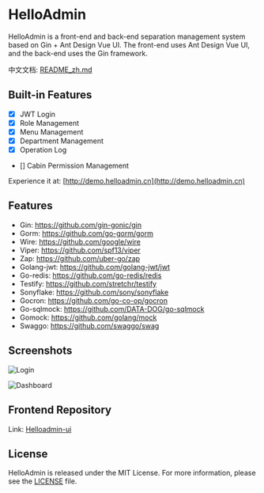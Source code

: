 # HelloAdmin

HelloAdmin is a front-end and back-end separation management system based on Gin + Ant Design Vue UI. The front-end uses Ant Design Vue UI, and the back-end uses the Gin framework.

中文文档: [README_zh.md](/README_zh.md)

## Built-in Features

- [x] JWT Login
- [x] Role Management
- [x] Menu Management
- [x] Department Management
- [x] Operation Log
- [] Cabin Permission Management

Experience it at: [http://demo.helloadmin.cn](http://demo.helloadmin.cn)

## Features

* Gin: https://github.com/gin-gonic/gin
* Gorm: https://github.com/go-gorm/gorm
* Wire: https://github.com/google/wire
* Viper: https://github.com/spf13/viper
* Zap: https://github.com/uber-go/zap
* Golang-jwt: https://github.com/golang-jwt/jwt
* Go-redis: https://github.com/go-redis/redis
* Testify: https://github.com/stretchr/testify
* Sonyflake: https://github.com/sony/sonyflake
* Gocron: https://github.com/go-co-op/gocron
* Go-sqlmock: https://github.com/DATA-DOG/go-sqlmock
* Gomock: https://github.com/golang/mock
* Swaggo: https://github.com/swaggo/swag

## Screenshots

![Login](https://raw.githubusercontent.com/heliosker/helloadmin/main/images/login.png)

![Dashboard](https://raw.githubusercontent.com/heliosker/helloadmin/main/images/dashboard.png)

## Frontend Repository

Link: [Helloadmin-ui](https://github.com/heliosker/helloadmin-ui)

## License

HelloAdmin is released under the MIT License. For more information, please see the [LICENSE](LICENSE) file.